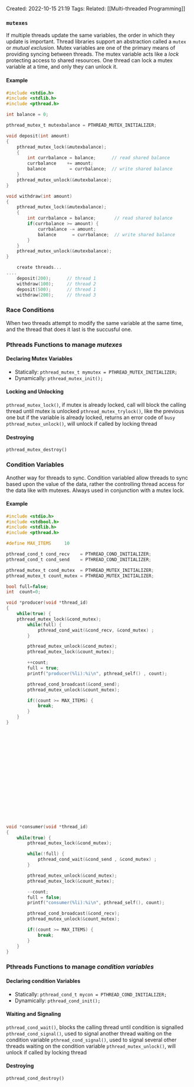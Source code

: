 Created: 2022-10-15 21:19
Tags:
Related: [[Multi-threaded Programming]]

### `mutexes`
If multiple threads update the same variables, the order in which they update is important.
Thread libraries support an abstraction called a `mutex` or *mutual exclusion*. Mutex variables are one of the primary means of providing syncing between threads.
The mutex variable acts like a *lock* protecting access to shared resources. One thread can lock a mutex variable at a time, and only they can unlock it.

#### Example
```c
#include <stdio.h>
#include <stdlib.h>
#include <pthread.h>

int balance = 0;

pthread_mutex_t mutexbalance = PTHREAD_MUTEX_INITIALIZER;

void deposit(int amount)
{
    pthread_mutex_lock(&mutexbalance);
    {
        int currbalance = balance;      // read shared balance
        currbalance    += amount;
        balance         = currbalance;  // write shared balance
    }
    pthread_mutex_unlock(&mutexbalance);
}

void withdraw(int amount)
{
    pthread_mutex_lock(&mutexbalance);
    {
        int currbalance = balance;       // read shared balance
        if(currbalance >= amount) {
            currbalance -= amount;
            balance      = currbalance;  // write shared balance
        }
    }
    pthread_mutex_unlock(&mutexbalance);
}

    create threads...
....
    deposit(200);      // thread 1
    withdraw(100);     // thread 2
    deposit(500);      // thread 1
    withdraw(200);     // thread 3
```

### Race Conditions
When two threads attempt to modify the same variable at the same time, and the thread that does it last is the succusful one.

### Pthreads Functions to manage *mutexes*
#### Declaring Mutex Variables
- Statically: `pthread_mutex_t mymutex = PTHREAD_MUTEX_INITIALIZER;`
- Dynamically: `pthread_mutex_init();`

#### Locking and Unlocking
`pthread_mutex_lock()`, if mutex is already locked, call will block the calling thread until mutex is unlocked
`pthread_mutex_trylock()`, like the previous one but if the variable is already locked, returns an error code of `busy`
`pthread_mutex_unlock()`, will unlock if called by locking thread

#### Destroying
`pthread_mutex_destroy()`

### Condition Variables
Another way for threads to sync. Condition variabled allow threads to sync based upon the value of the data, rather the controlling thread access for the data like with mutexes.
Always used in conjunction with a mutex lock.

#### Example 
```c
#include <stdio.h>
#include <stdbool.h>
#include <stdlib.h>
#include <pthread.h>

#define MAX_ITEMS     10

pthread_cond_t cond_recv    = PTHREAD_COND_INITIALIZER;
pthread_cond_t cond_send    = PTHREAD_COND_INITIALIZER;

pthread_mutex_t cond_mutex  = PTHREAD_MUTEX_INITIALIZER;
pthread_mutex_t count_mutex = PTHREAD_MUTEX_INITIALIZER;

bool full=false;
int  count=0;

void *producer(void *thread_id)
{
    while(true) {
	pthread_mutex_lock(&cond_mutex);
        while(full) {
            pthread_cond_wait(&cond_recv, &cond_mutex) ;
        }

        pthread_mutex_unlock(&cond_mutex);
        pthread_mutex_lock(&count_mutex);

        ++count;
        full = true;
        printf("producer(%li):%i\n", pthread_self() , count);

        pthread_cond_broadcast(&cond_send);
        pthread_mutex_unlock(&count_mutex);

        if((count >= MAX_ITEMS) {
            break;
        }
    }
}

	

















void *consumer(void *thread_id)
{
    while(true) {
        pthread_mutex_lock(&cond_mutex);

        while(!full) {
            pthread_cond_wait(&cond_send , &cond_mutex) ;
        }

        pthread_mutex_unlock(&cond_mutex);
        pthread_mutex_lock(&count_mutex);

        --count;
        full = false;
        printf("consumer(%li):%i\n", pthread_self(), count);

        pthread_cond_broadcast(&cond_recv);
        pthread_mutex_unlock(&count_mutex);

        if((count >= MAX_ITEMS) {
            break;
        }
    }
}
```
### Pthreads Functions to manage *condition variables*
#### Declaring condition Variables
- Statically: `pthread_cond_t mycon = PTHREAD_COND_INITIALIZER;`
- Dynamically: `pthread_cond_init();`

#### Waiting and Signaling
`pthread_cond_wait()`, blocks the calling thread until condition is signalled
`pthread_cond_signal()`, used to signal another thread waiting on the condition variable
`pthread_cond_signal()`, used to signal several other threads waiting on the condition variable
`pthread_mutex_unlock()`, will unlock if called by locking thread

#### Destroying
`pthread_cond_destroy()`
